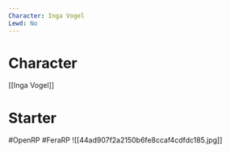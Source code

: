 ```yaml
---
Character: Inga Vogel
Lewd: No
---
```

# Character
[[Inga Vogel]]

# Starter


#OpenRP #FeraRP 
![[44ad907f2a2150b6fe8ccaf4cdfdc185.jpg]]